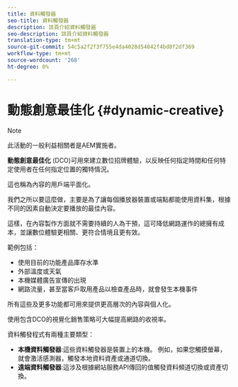 ```yaml
---
title: 資料觸發器
seo-title: 資料觸發器
description: 該頁介紹資料觸發器
seo-description: 該頁介紹資料觸發器
translation-type: tm+mt
source-git-commit: 54c5a2f2f3f755e4da4028d54042f4bd8f2df369
workflow-type: tm+mt
source-wordcount: '268'
ht-degree: 0%

---
```



# 動態創意最佳化 {#dynamic-creative}

>[!NOTE]
>
>此活動的一般利益相關者是AEM實施者。

**動態創意最佳化** (DCO)可用來建立數位招牌體驗，以反映任何指定時間和任何特定使用者在任何指定位置的獨特情況。

這也稱為內容的用戶端平面化。

我們之所以要這麼做，主要是為了讓每個播放器裝置或端點都能使用資料集，根據不同的因素自動決定要播放的最佳內容。

這樣，在內容製作方面就不需要持續的人為干預，這可降低網路運作的總擁有成本，並讓數位體驗更相關、更符合情境且更有效。

範例包括：

* 使用目前的功能產品庫存水準
* 外部溫度或天氣
* 本機媒體廣告宣傳的出現
* 網路流量，甚至當客戶取用產品以檢查產品時，就會發生本機事件

所有這些及更多功能都可用來提供更高層次的內容與個人化。

使用包含DCO的視覺化銷售策略可大幅提高網路的收視率。

資料觸發程式有兩種主要類型：

* **本機資料觸發器**:這些資料觸發器是裝置上的本機。 例如，如果您觸摸螢幕，就會激活感測器，觸發本地資料資產或通道切換。
* **遠端資料觸發器**:這涉及根據網站服務API傳回的值觸發資料頻道切換或資產切換。

